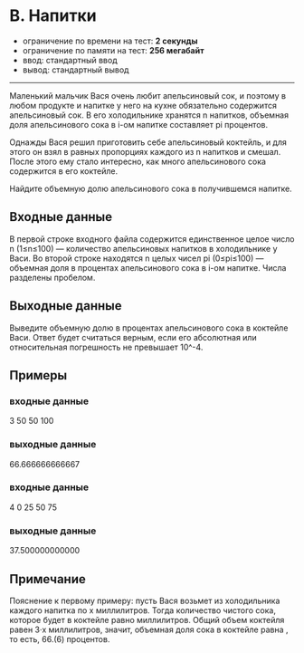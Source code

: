# B. Напитки

- ограничение по времени на тест: **2 секунды**
- ограничение по памяти на тест: **256 мегабайт**
- ввод: стандартный ввод
- вывод: стандартный вывод

---

Маленький мальчик Вася очень любит апельсиновый сок,
и поэтому в любом продукте и напитке у него на кухне обязательно содержится апельсиновый сок.
В его холодильнике хранятся n напитков, объемная доля апельсинового сока в i-ом напитке составляет pi процентов.

Однажды Вася решил приготовить себе апельсиновый коктейль,
и для этого он взял в равных пропорциях каждого из n напитков и смешал.
После этого ему стало интересно, как много апельсинового сока содержится в его коктейле.

Найдите объемную долю апельсинового сока в получившемся напитке.

## Входные данные
В первой строке входного файла содержится единственное
целое число n (1≤n≤100) — количество апельсиновых напитков в холодильнике у Васи.
Во второй строке находятся n целых чисел pi (0≤pi≤100) — объемная доля в процентах апельсинового сока в i-ом напитке.
Числа разделены пробелом.

## Выходные данные
Выведите объемную долю в процентах апельсинового сока в коктейле Васи.
Ответ будет считаться верным, если его абсолютная или относительная погрешность не превышает 10^-4.


## Примеры
### входные данные
3
50 50 100
### выходные данные
66.666666666667

### входные данные
4
0 25 50 75
### выходные данные
37.500000000000


## Примечание
Пояснение к первому примеру: пусть Вася возьмет из холодильника каждого напитка по x миллилитров.
Тогда количество чистого сока, которое будет в коктейле равно  миллилитров.
Общий объем коктейля равен 3·x миллилитров, значит, объемная доля сока в коктейле равна , то есть, 66.(6) процентов.
